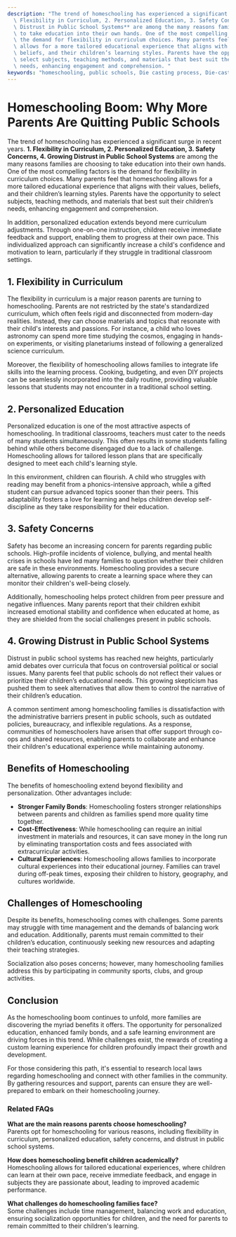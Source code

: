 ```yaml
---
description: "The trend of homeschooling has experienced a significant surge in recent years. **1.\
  \ Flexibility in Curriculum, 2. Personalized Education, 3. Safety Concerns, 4. Growing\
  \ Distrust in Public School Systems** are among the many reasons families are choosing\
  \ to take education into their own hands. One of the most compelling factors is\
  \ the demand for flexibility in curriculum choices. Many parents feel that homeschooling\
  \ allows for a more tailored educational experience that aligns with their values,\
  \ beliefs, and their children’s learning styles. Parents have the opportunity to\
  \ select subjects, teaching methods, and materials that best suit their children’s\
  \ needs, enhancing engagement and comprehension. "
keywords: "homeschooling, public schools, Die casting process, Die-cast aluminum"
---
```

# Homeschooling Boom: Why More Parents Are Quitting Public Schools

The trend of homeschooling has experienced a significant surge in recent years. **1. Flexibility in Curriculum, 2. Personalized Education, 3. Safety Concerns, 4. Growing Distrust in Public School Systems** are among the many reasons families are choosing to take education into their own hands. One of the most compelling factors is the demand for flexibility in curriculum choices. Many parents feel that homeschooling allows for a more tailored educational experience that aligns with their values, beliefs, and their children’s learning styles. Parents have the opportunity to select subjects, teaching methods, and materials that best suit their children’s needs, enhancing engagement and comprehension. 

In addition, personalized education extends beyond mere curriculum adjustments. Through one-on-one instruction, children receive immediate feedback and support, enabling them to progress at their own pace. This individualized approach can significantly increase a child's confidence and motivation to learn, particularly if they struggle in traditional classroom settings.

## **1. Flexibility in Curriculum**

The flexibility in curriculum is a major reason parents are turning to homeschooling. Parents are not restricted by the state's standardized curriculum, which often feels rigid and disconnected from modern-day realities. Instead, they can choose materials and topics that resonate with their child's interests and passions. For instance, a child who loves astronomy can spend more time studying the cosmos, engaging in hands-on experiments, or visiting planetariums instead of following a generalized science curriculum.

Moreover, the flexibility of homeschooling allows families to integrate life skills into the learning process. Cooking, budgeting, and even DIY projects can be seamlessly incorporated into the daily routine, providing valuable lessons that students may not encounter in a traditional school setting.

## **2. Personalized Education**

Personalized education is one of the most attractive aspects of homeschooling. In traditional classrooms, teachers must cater to the needs of many students simultaneously. This often results in some students falling behind while others become disengaged due to a lack of challenge. Homeschooling allows for tailored lesson plans that are specifically designed to meet each child's learning style.

In this environment, children can flourish. A child who struggles with reading may benefit from a phonics-intensive approach, while a gifted student can pursue advanced topics sooner than their peers. This adaptability fosters a love for learning and helps children develop self-discipline as they take responsibility for their education.

## **3. Safety Concerns**

Safety has become an increasing concern for parents regarding public schools. High-profile incidents of violence, bullying, and mental health crises in schools have led many families to question whether their children are safe in these environments. Homeschooling provides a secure alternative, allowing parents to create a learning space where they can monitor their children's well-being closely.

Additionally, homeschooling helps protect children from peer pressure and negative influences. Many parents report that their children exhibit increased emotional stability and confidence when educated at home, as they are shielded from the social challenges present in public schools.

## **4. Growing Distrust in Public School Systems**

Distrust in public school systems has reached new heights, particularly amid debates over curricula that focus on controversial political or social issues. Many parents feel that public schools do not reflect their values or prioritize their children’s educational needs. This growing skepticism has pushed them to seek alternatives that allow them to control the narrative of their children’s education.

A common sentiment among homeschooling families is dissatisfaction with the administrative barriers present in public schools, such as outdated policies, bureaucracy, and inflexible regulations. As a response, communities of homeschoolers have arisen that offer support through co-ops and shared resources, enabling parents to collaborate and enhance their children's educational experience while maintaining autonomy.

## **Benefits of Homeschooling**

The benefits of homeschooling extend beyond flexibility and personalization. Other advantages include:

- **Stronger Family Bonds**: Homeschooling fosters stronger relationships between parents and children as families spend more quality time together. 
- **Cost-Effectiveness**: While homeschooling can require an initial investment in materials and resources, it can save money in the long run by eliminating transportation costs and fees associated with extracurricular activities.
- **Cultural Experiences**: Homeschooling allows families to incorporate cultural experiences into their educational journey. Families can travel during off-peak times, exposing their children to history, geography, and cultures worldwide.

## **Challenges of Homeschooling**

Despite its benefits, homeschooling comes with challenges. Some parents may struggle with time management and the demands of balancing work and education. Additionally, parents must remain committed to their children’s education, continuously seeking new resources and adapting their teaching strategies. 

Socialization also poses concerns; however, many homeschooling families address this by participating in community sports, clubs, and group activities. 

## **Conclusion**

As the homeschooling boom continues to unfold, more families are discovering the myriad benefits it offers. The opportunity for personalized education, enhanced family bonds, and a safe learning environment are driving forces in this trend. While challenges exist, the rewards of creating a custom learning experience for children profoundly impact their growth and development. 

For those considering this path, it's essential to research local laws regarding homeschooling and connect with other families in the community. By gathering resources and support, parents can ensure they are well-prepared to embark on their homeschooling journey. 

### Related FAQs

**What are the main reasons parents choose homeschooling?**  
Parents opt for homeschooling for various reasons, including flexibility in curriculum, personalized education, safety concerns, and distrust in public school systems.

**How does homeschooling benefit children academically?**  
Homeschooling allows for tailored educational experiences, where children can learn at their own pace, receive immediate feedback, and engage in subjects they are passionate about, leading to improved academic performance.

**What challenges do homeschooling families face?**  
Some challenges include time management, balancing work and education, ensuring socialization opportunities for children, and the need for parents to remain committed to their children's learning.
